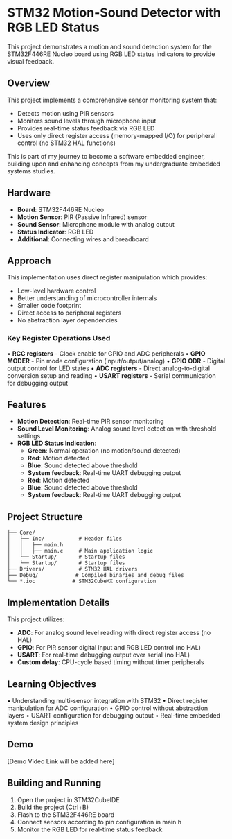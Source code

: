 # STM32 Motion-Sound Detector with RGB LED Status

This project demonstrates a motion and sound detection system for the STM32F446RE Nucleo board using RGB LED status indicators to provide visual feedback.

## Overview

This project implements a comprehensive sensor monitoring system that:
- Detects motion using PIR sensors
- Monitors sound levels through microphone input
- Provides real-time status feedback via RGB LED
- Uses only direct register access (memory-mapped I/O) for peripheral control (no STM32 HAL functions)

This is part of my journey to become a software embedded engineer, building upon and enhancing concepts from my undergraduate embedded systems studies.

## Hardware

* **Board**: STM32F446RE Nucleo
* **Motion Sensor**: PIR (Passive Infrared) sensor
* **Sound Sensor**: Microphone module with analog output
* **Status Indicator**: RGB LED
* **Additional**: Connecting wires and breadboard

## Approach

This implementation uses direct register manipulation which provides:
- Low-level hardware control
- Better understanding of microcontroller internals
- Smaller code footprint
- Direct access to peripheral registers
- No abstraction layer dependencies

### Key Register Operations Used

• **RCC registers** - Clock enable for GPIO and ADC peripherals
• **GPIO MODER** - Pin mode configuration (input/output/analog)
• **GPIO ODR** - Digital output control for LED states
• **ADC registers** - Direct analog-to-digital conversion setup and reading
• **USART registers** - Serial communication for debugging output

## Features

* **Motion Detection**: Real-time PIR sensor monitoring
* **Sound Level Monitoring**: Analog sound level detection with threshold settings
* **RGB LED Status Indication**:
  - **Green**: Normal operation (no motion/sound detected)
  - **Red**: Motion detected
  - **Blue**: Sound detected above threshold
  - **System feedback**: Real-time UART debugging output
  - **Red**: Motion detected
  - **Blue**: Sound detected above threshold
  - **System feedback**: Real-time UART debugging output

## Project Structure

```
├── Core/
│   ├── Inc/           # Header files
│   │   ├── main.h
│   │   ├── main.c     # Main application logic
│   └── Startup/       # Startup files
│   └── Startup/       # Startup files
├── Drivers/           # STM32 HAL drivers
├── Debug/            # Compiled binaries and debug files
└── *.ioc            # STM32CubeMX configuration
```

## Implementation Details

This project utilizes:
- **ADC**: For analog sound level reading with direct register access (no HAL)
- **GPIO**: For PIR sensor digital input and RGB LED control (no HAL)
- **USART**: For real-time debugging output over serial (no HAL)
- **Custom delay**: CPU-cycle based timing without timer peripherals

## Learning Objectives

• Understanding multi-sensor integration with STM32
• Direct register manipulation for ADC configuration
• GPIO control without abstraction layers
• USART configuration for debugging output
• Real-time embedded system design principles

## Demo

[Demo Video Link will be added here]

## Building and Running

1. Open the project in STM32CubeIDE
2. Build the project (Ctrl+B)
3. Flash to the STM32F446RE board
4. Connect sensors according to pin configuration in main.h
5. Monitor the RGB LED for real-time status feedback


